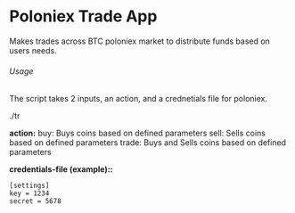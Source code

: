 # Poloniex Trade App

Makes trades across BTC poloniex market to distribute funds based on users needs.

###### Usage

The script takes 2 inputs, an action, and a crednetials file for poloniex. 

./tr <action> <credentials-file>

**action:**
	buy: Buys coins based on defined parameters
	sell: Sells coins based on defined parameters
	trade: Buys and Sells coins based on defined parameters

**credentials-file (example)::**

```
[settings]
key = 1234
secret = 5678
```




